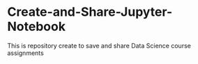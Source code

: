# Create-and-Share-Jupyter-Notebook
This is repository create to save and share Data Science course assignments
